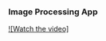 ### Image Processing App

[![Watch the video]](streamlit-image_processing-2024-02-22-14-02-10.webm)
